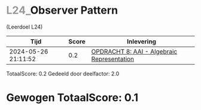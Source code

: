 #  <font color="#999999">L24_</font>Observer Pattern                                                                                                                      
(Leerdoel L24)

|Tijd|Score|Inlevering|
|---|---|---|
|2024-05-26 21:11:52 |0.2|<a href="https://canvas.hu.nl//courses/39753/assignments/284180/submissions/86853">OPDRACHT 8: AAI - Algebraic Representation</a>|

TotaalScore: 0.2
Gedeeld door deelfactor: 2.0
# Gewogen TotaalScore: 0.1
